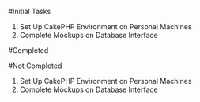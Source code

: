 #Initial Tasks
1. Set Up CakePHP Environment on Personal Machines
2. Complete Mockups on Database Interface

#Completed 

#Not Completed
1. Set Up CakePHP Environment on Personal Machines
2. Complete Mockups on Database Interface
